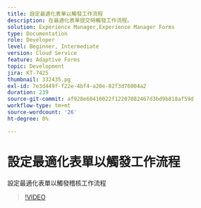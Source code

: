 ```yaml
---
title: 設定最適化表單以觸發工作流程
description: 在最適化表單提交時觸發工作流程。
solution: Experience Manager,Experience Manager Forms
type: Documentation
role: Developer
level: Beginner, Intermediate
version: Cloud Service
feature: Adaptive Forms
topic: Development
jira: KT-7425
thumbnail: 332435.pg
exl-id: 7e3d449f-f22e-4bf4-a20e-82f3d76004a2
duration: 239
source-git-commit: af928e60410022f12207082467d3bd9b818af59d
workflow-type: tm+mt
source-wordcount: '26'
ht-degree: 0%

---
```


# 設定最適化表單以觸發工作流程

設定最適化表單以觸發稽核工作流程

>[!VIDEO](https://video.tv.adobe.com/v/332435?quality=12&learn=on)

